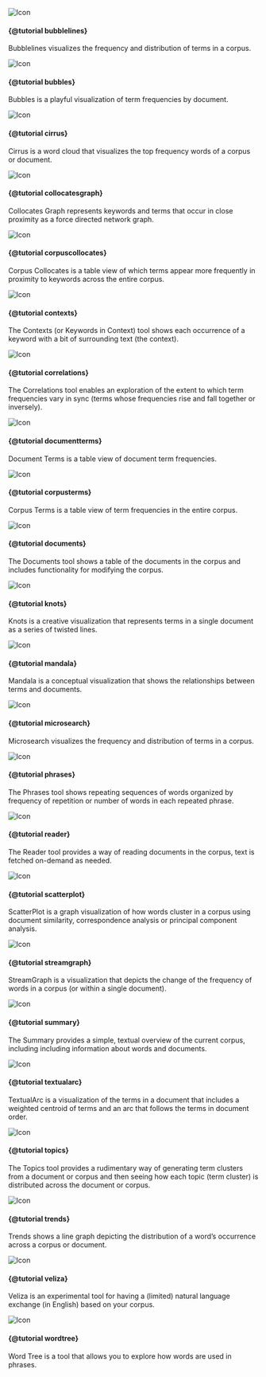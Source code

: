 
<style>
article img {
    width: 150px; 
    height: 150px;
    float: left;
    margin-right: 1em;
}

article p.clear {
    clear: left;
}

article {
    display: flex;
    flex-flow: row wrap;
}

article div.tool-row {
    flex-shrink: 0;
    flex-grow: 0;
    flex-basis: 600px;
    margin-bottom: 1em;
    margin-right: 1em;
}

</style>


<div class="tool-row">

![Icon](imgs/tools/bubblelines/icon.png)
#### {@tutorial bubblelines}
Bubblelines visualizes the frequency and distribution of terms in a corpus.

<p class="clear"></p></div>
<div class="tool-row">


![Icon](imgs/tools/bubbles/icon.png)
#### {@tutorial bubbles}
Bubbles is a playful visualization of term frequencies by document.

<p class="clear"></p></div>
<div class="tool-row">


![Icon](imgs/tools/cirrus/icon.png)
#### {@tutorial cirrus}
Cirrus is a word cloud that visualizes the top frequency words of a corpus or document.

<p class="clear"></p></div>
<div class="tool-row">


![Icon](imgs/tools/collocatesgraph/icon.png)
#### {@tutorial collocatesgraph}
Collocates Graph represents keywords and terms that occur in close proximity as a force directed network graph.

<p class="clear"></p></div>
<div class="tool-row">


![Icon](imgs/tools/corpuscollocates/icon.png)
#### {@tutorial corpuscollocates}
Corpus Collocates is a table view of which terms appear more frequently in proximity to keywords across the entire corpus.

<p class="clear"></p></div>
<div class="tool-row">


![Icon](imgs/tools/contexts/icon.png)
#### {@tutorial contexts}
The Contexts (or Keywords in Context) tool shows each occurrence of a keyword with a bit of surrounding text (the context).

<p class="clear"></p></div>
<div class="tool-row">


![Icon](imgs/tools/correlations/icon.png)
#### {@tutorial correlations}
The Correlations tool enables an exploration of the extent to which term frequencies vary in sync (terms whose frequencies rise and fall together or inversely).

<p class="clear"></p></div>
<div class="tool-row">


![Icon](imgs/tools/documentterms/icon.png)
#### {@tutorial documentterms}
Document Terms is a table view of document term frequencies.

<p class="clear"></p></div>
<div class="tool-row">


![Icon](imgs/tools/corpusterms/icon.png)
#### {@tutorial corpusterms}
Corpus Terms is a table view of term frequencies in the entire corpus.

<p class="clear"></p></div>
<div class="tool-row">


![Icon](imgs/tools/documents/icon.png)
#### {@tutorial documents}
The Documents tool shows a table of the documents in the corpus and includes functionality for modifying the corpus.

<p class="clear"></p></div>
<div class="tool-row">


![Icon](imgs/tools/knots/icon.png)
#### {@tutorial knots}
Knots is a creative visualization that represents terms in a single document as a series of twisted lines.

<p class="clear"></p></div>
<div class="tool-row">


![Icon](imgs/tools/mandala/icon.png)
#### {@tutorial mandala}
Mandala is a conceptual visualization that shows the relationships between terms and documents.

<p class="clear"></p></div>
<div class="tool-row">


![Icon](imgs/tools/microsearch/icon.png)
#### {@tutorial microsearch}
Microsearch visualizes the frequency and distribution of terms in a corpus.

<p class="clear"></p></div>
<div class="tool-row">


![Icon](imgs/tools/phrases/icon.png)
#### {@tutorial phrases}
The Phrases tool shows repeating sequences of words organized by frequency of repetition or number of words in each repeated phrase.

<p class="clear"></p></div>
<div class="tool-row">


![Icon](imgs/tools/reader/icon.png)
#### {@tutorial reader}
The Reader tool provides a way of reading documents in the corpus, text is fetched on-demand as needed.

<p class="clear"></p></div>
<div class="tool-row">


![Icon](imgs/tools/scatterplot/icon.png)
#### {@tutorial scatterplot}
ScatterPlot is a graph visualization of how words cluster in a corpus using document similarity, correspondence analysis or principal component analysis.

<p class="clear"></p></div>
<div class="tool-row">


![Icon](imgs/tools/streamgraph/icon.png)
#### {@tutorial streamgraph}
StreamGraph is a visualization that depicts the change of the frequency of words in a corpus (or within a single document).

<p class="clear"></p></div>
<div class="tool-row">


![Icon](imgs/tools/summary/icon.png)
#### {@tutorial summary}
The Summary provides a simple, textual overview of the current corpus, including including information about words and documents.

<p class="clear"></p></div>
<div class="tool-row">


![Icon](imgs/tools/textualarc/icon.png)
#### {@tutorial textualarc}
TextualArc is a visualization of the terms in a document that includes a weighted centroid of terms and an arc that follows the terms in document order.

<p class="clear"></p></div>
<div class="tool-row">


![Icon](imgs/tools/topics/icon.png)
#### {@tutorial topics}
The Topics tool provides a rudimentary way of generating term clusters from a document or corpus and then seeing how 
each topic (term cluster) is distributed across the document or corpus.

<p class="clear"></p></div>
<div class="tool-row">


![Icon](imgs/tools/trends/icon.png)
#### {@tutorial trends}
Trends shows a line graph depicting the distribution of a word’s occurrence across a corpus or document.

<p class="clear"></p></div>
<div class="tool-row">


![Icon](imgs/tools/veliza/icon.png)
#### {@tutorial veliza}
Veliza is an experimental tool for having a (limited) natural language exchange (in English) based on your corpus.

<p class="clear"></p></div>
<div class="tool-row">


![Icon](imgs/tools/wordtree/icon.png)
#### {@tutorial wordtree}
Word Tree is a tool that allows you to explore how words are used in phrases.

<p class="clear"></p></div>


<!--
<div class="thumb-list">
	<a href="#!/guide/via"><dd>
		<div class="thumb">
			<img src="imgs/tools/via/icon.png" />
		</div>
		<div>
			<h4>Via</h4>
			<p>Via is an experimental tool for exploring semantically related terms in English.</p>
		</div>
	</dd></a>
</div>
-->

